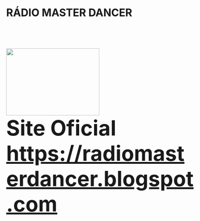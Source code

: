 <h1><b>RÁDIO MASTER DANCER<b><h1>
<div style='text-align:left;'>
<img style="-webkit-user-select: none;margin: auto;" src="https://1.bp.blogspot.com/-6PycMh_cRmQ/XnkUh2p2ISI/AAAAAAAAEiM/DgKZbVumnYwv8Bk4fnL0TtksHXXOfwW_QCLcBGAsYHQ/s320/VINIL%2BCOM%2BBRA%25C3%2587O.gif" width="250" height="180" /></div>
<!-- BEGINS: AUTO-GENERATED MUSES RADIO PLAYER CODE -->
<script type="text/javascript" src="https://hosted.muses.org/mrp.js"></script>
<script type="text/javascript">
MRP.insert({
'url':'https://stream.zenolive.com/gyvdat8p6tzuv.aac',
'codec':'mp3',
'volume':100,
'autoplay':true,
'jsevents':true,
'buffering':0,
'title':'',
'wmode':'transparent',
'skin':'alberto',
'width':250,
'height':95
});
</script>
<!-- ENDS: AUTO-GENERATED MUSES RADIO PLAYER CODE -->
  <b>Site Oficial<b>
  <a href="https://radiomasterdancer.blogspot.com">https://radiomasterdancer.blogspot.com</a>  
